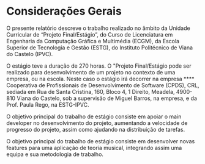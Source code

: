 # Considerações Gerais

O presente relatório descreve o trabalho realizado no âmbito da Unidade Curricular de “Projeto Final/Estágio”, do Curso de Licenciatura em Engenharia da Computação Gráfica e Multimédia (ECGM), da Escola Superior de Tecnologia e Gestão (ESTG), do Instituto Politécnico de Viana do Castelo (IPVC).

O estágio teve a duração de 270 horas. O "Projeto Final/Estágio pode ser realizado para desenvolvimento de um projeto no contexto de uma empresa, ou na escola. Neste caso o estágio irá decorrer na empresa **** Cooperativa de Profissionais de Desenvolvimento de Software (CPDS), CRL, sediada em  Rua de Santa Cristina, 160, Bloco 4, 1 Direito, Meadela, 4900-810 Viana do Castelo, sob a supervisão de Miguel Barros, na empresa, e da Prof. Paula Rego, na ESTG-IPVC.&#x20;

O objetivo principal do trabalho de estágio consiste em apoiar o main developer no desenvolvimento do projeto, aumentando a velocidade de progresso do projeto, assim como ajudando na distribuição de tarefas.&#x20;

O objetivo principal do trabalho de estágio consiste em desenvolver novas features para uma aplicação de teoria musical, integrando assim uma equipa e sua metodologia de trabalho.&#x20;
